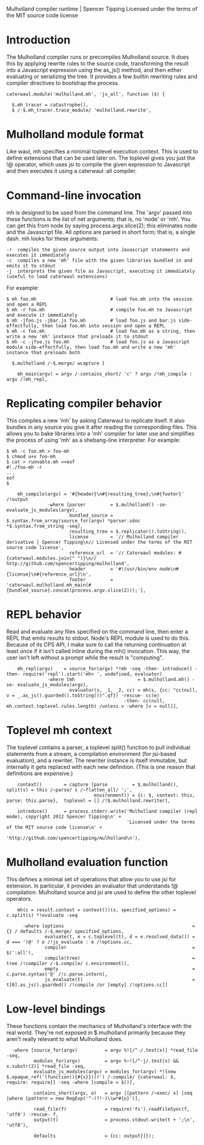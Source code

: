 Mulholland compiler runtime | Spencer Tipping
Licensed under the terms of the MIT source code license

# Introduction

The Mulholland compiler runs or precompiles Mulholland source. It does this by applying rewrite rules to the source code, transforming the result into a Javascript expression using the
as_js() method, and then either evaluating or serializing the tree. It provides a few builtin rewriting rules and compiler directives to bootstrap the process.

    caterwaul.module('mulholland.mh', 'js_all', function ($) {

      $.mh_tracer = catastrophe(),
      $ /-$.mh_tracer.trace_module/ 'mulholland.rewrite',

# Mulholland module format

Like waul, mh specifies a minimal toplevel execution context. This is used to define extensions that can be used later on. The toplevel gives you just the !@ operator, which uses jsi to
compile the given expression to Javascript and then executes it using a caterwaul :all compiler.

# Command-line invocation

mh is designed to be used from the command line. The 'argv' passed into these functions is the list of net arguments; that is, no 'node' or 'mh'. You can get this from node by saying
process.argv.slice(2); this eliminates node and the Javascript file. All options are parsed in short form; that is, a single dash. mh looks for these arguments:

    -r  compiles the given source output into Javascript statements and executes it immediately
    -c  compiles a new 'mh' file with the given libraries bundled in and emits it to stdout
    -j  interprets the given file as Javascript, executing it immediately (useful to load caterwaul extensions)

For example:

    $ mh foo.mh                           # load foo.mh into the session and open a REPL
    $ mh -r foo.mh                        # compile foo.mh to Javascript and execute it immediately
    $ mh -jfoo.js -jbar.js foo.mh         # load foo.js and bar.js side-effectfully, then load foo.mh into session and open a REPL
    $ mh -c foo.mh                        # load foo.mh as a string, then write a new 'mh' instance that preloads it to stdout
    $ mh -c -jfoo.js foo.mh               # load foo.js as a Javascript module side-effectfully, then load foo.mh and write a new 'mh' instance that preloads both

      $.mulholland /-$.merge/ wcapture [

        mh_main(argv) = argv /-contains_short/ 'c' ? argv /!mh_compile : argv /!mh_repl,

# Replicating compiler behavior

This compiles a new 'mh' by asking Caterwaul to replicate itself. It also bundles in any source you give it after reading the corresponding files. This allows you to bake libraries into a 'mh'
compiler for later use and simplifies the process of using 'mh' as a shebang-line interpreter. For example:

    $ mh -c foo.mh > foo-mh
    $ chmod u+x foo-mh
    $ cat > runnable.mh <<eof
    #!./foo-mh -r
    ...
    eof
    $

        mh_compile(argv) = '#{header}\n#{resulting_tree};\n#{footer}' /!output
                   -where [parser         = $.mulholland() -se- evaluate_js_modules(argv),
                           bundled_source = $.syntax.from_array(source_for(argv) *parser.sdoc *$.syntax.from_string -seq),
                           resulting_tree = $.replicator().toString(),
                           license        = '// Mulholland compiler derivative | Spencer Tipping\n// Licensed under the terms of the MIT source code license',
                           reference_url  = '// Caterwaul modules: #{caterwaul.modules.join(" ")}\n// http://github.com/spencertipping/mulholland',
                           header         = '#!/usr/bin/env node\n#{license}\n#{reference_url}\n',
                           footer         = 'caterwaul.mulholland.mh_main(#{bundled_source}.concat(process.argv.slice(2)));'],

# REPL behavior

Read and evaluate any files specified on the command line, then enter a REPL that emits results to stdout. Node's REPL module is used to do this. Because of its CPS API, I make sure to call
the returning continuation at least once if it isn't called inline during the mh() invocation. This way, the user isn't left without a prompt while the result is "computing".

        mh_repl(argv)    = source_for(argv) *!mh -seq -then- introduce() -then- require('repl').start('mh> ', undefined, evaluator)
                   -where [mh                       = $.mulholland.mh() -se- evaluate_js_modules(argv),
                           evaluator(s, _1, _2, cc) = mh(s, {cc: "cc(null, v = _.as_js().guarded().toString())".qf}) -rescue- cc(e)
                                               -then- cc(null, mh.context.toplevel.rules.length) /unless.v -where [v = null]],

# Toplevel mh context

The toplevel contains a parser, a toplevel split() function to pull individual statements from a stream, a compilation environment (for jsi-based evaluation), and a rewriter. The rewriter
instance is itself immutable, but internally it gets replaced with each new definition. (This is one reason that definitions are expensive.)

        context()        = capture [parse         = $.mulholland(),                            split(s) = this /~parse/ s /~flatten_all/ ';',
                                    environment() = {c: $, context: this, parse: this.parse},  toplevel = [] /!$.mulholland.rewriter],

        introduce()      = process.stderr.write('Mulholland compiler (repl mode), copyright 2012 Spencer Tipping\n' +
                                                'Licensed under the terms of the MIT source code license\n' +
                                                'http://github.com/spencertipping/mulholland\n'),

# Mulholland evaluation function

This defines a minimal set of operations that allow you to use jsi for extension. In particular, it provides an evaluator that understands !@ compilation. Mulholland source and jsi are used to
define the other toplevel operators.

        mh(c = result.context = context())(s, specified_options) = c.split(s) *!evaluate -seq

          -where [options                                               = {} / defaults /-$.merge/ specified_options,
                  evaluate(t, e = c.toplevel(t), d = e.resolved_data()) = d === '!@' ? e /!js_evaluate : e /!options.cc,
                  compiler                                              = $(':all'),
                  compile(tree)                                         = tree /!compiler /-$.compile/ c.environment(),
                  empty                                                 = c.parse.syntax('@' /!c.parse.intern),
                  js_evaluate(t)                                        = t[0].as_js().guarded() /!compile /or [empty] /!options.cc]]

# Low-level bindings

These functions contain the mechanics of Mulholland's interface with the real world. They're not exposed in $.mulholland primarily because they aren't really relevant to what Mulholland does.

      -where [source_for(argv)          = argv %![/^-/.test(x)] *read_file -seq,
              modules_for(argv)         = argv %~![/^-j/.test(x) && x.substr(2)] *read_file -seq,
              evaluate_js_modules(argv) = modules_for(argv) *![new $.opaque_ref('(function(){#{x}})()') /-compile/ {caterwaul: $, require: require}] -seq -where [compile = $()],

              contains_short(argv, o)   = argv |[pattern /~exec/ x] |seq |where [pattern = new RegExp('^-(?!-)\\w*#{o}')],

              read_file(f)              = require('fs').readFileSync(f, 'utf8') -rescue- f,
              output(t)                 = process.stdout.write(t + ';\n', 'utf8'),

              defaults                  = {cc: output}]});
